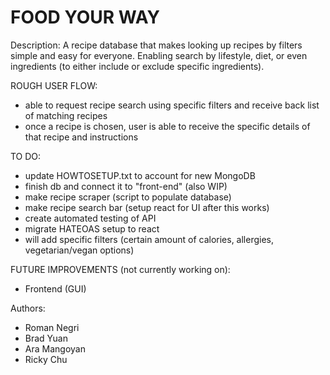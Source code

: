 # FOOD YOUR WAY

Description:
A recipe database that makes looking up recipes by filters simple and easy for everyone. Enabling search by lifestyle, diet, or even ingredients (to either include or exclude specific ingredients). 

ROUGH USER FLOW:
- able to request recipe search using specific filters and receive back list of matching recipes
- once a recipe is chosen, user is able to receive the specific details of that recipe and instructions

TO DO:
- update HOWTOSETUP.txt to account for new MongoDB
- finish db and connect it to "front-end" (also WIP)
- make recipe scraper (script to populate database)
- make recipe search bar (setup react for UI after this works)
- create automated testing of API
- migrate HATEOAS setup to react
- will add specific filters (certain amount of calories, allergies, vegetarian/vegan options)

FUTURE IMPROVEMENTS (not currently working on):
- Frontend (GUI)

Authors:
- Roman Negri
- Brad Yuan
- Ara Mangoyan
- Ricky Chu

